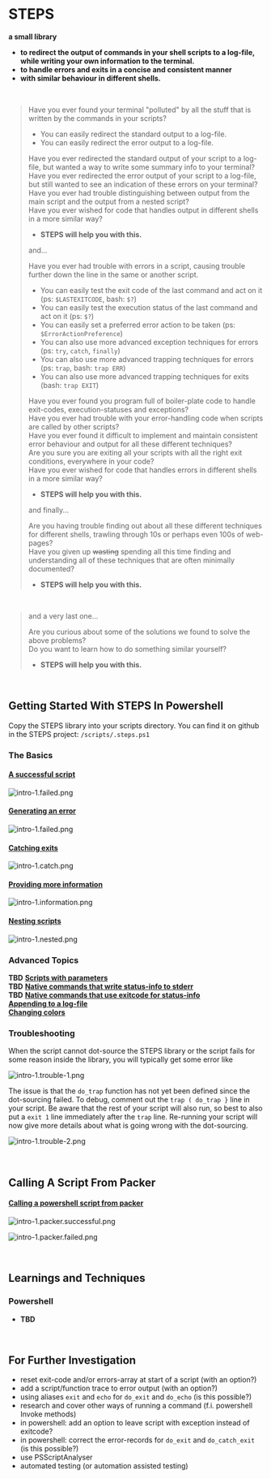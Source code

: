 # STEPS

**a small library** 

- **to redirect the output of commands in your shell scripts to a log-file, while writing your own information to the terminal.**
- **to handle errors and exits in a concise and consistent manner**
- **with similar behaviour in different shells.**


<br/>

> Have you ever found your terminal "polluted" by all the stuff that is written by the commands in your scripts?
>
> - You can easily redirect the standard output to a log-file.
> - You can easily redirect the error output to a log-file.
>
>
> Have you ever redirected the standard output of your script to a log-file, but wanted a way to write some summary info to your terminal?  
> Have you ever redirected the error output of your script to a log-file, but still wanted to see an indication of these errors on your terminal?  
> Have you ever had trouble distinguishing between output from the main script and the output from a nested script?  
> Have you ever wished for code that handles output in different shells in a more similar way?
>
>- **STEPS will help you with this.**
>
>
> and...
> 
> Have you ever had trouble with errors in a script, causing trouble further down the line in the same or another script.
>
> - You can easily test the exit code of the last command and act on it (ps: `$LASTEXITCODE`, bash: `$?`)
> - You can easily test the execution status of the last command and act on it (ps: `$?`)
> - You can easily set a preferred error action to be taken (ps: `$ErrorActionPreference`)
> - You can also use more advanced exception techniques for errors (ps: `try`, `catch`, `finally`)
> - You can also use more advanced trapping techniques for errors (ps: `trap`, bash: `trap ERR`)
> - You can also use more advanced trapping techniques for exits (bash: `trap EXIT`)
>
>
> Have you ever found you program full of boiler-plate code to handle exit-codes, execution-statuses and exceptions?  
> Have you ever had trouble with your error-handling code when scripts are called by other scripts?  
> Have you ever found it difficult to implement and maintain consistent error behaviour and output for all these different techniques?  
> Are you sure you are exiting all your scripts with all the right exit conditions, everywhere in your code?  
> Have you ever wished for code that handles errors in different shells in a more similar way?
>
> - **STEPS will help you with this.**
>
>
> and finally...
> 
> Are you having trouble finding out about all these different techniques for different shells, trawling through 10s or perhaps even 100s of web-pages?  
> Have you given up <del>wasting</del> spending all this time finding and understanding all of these techniques that are often minimally documented?
>
> - **STEPS will help you with this.**
>
>

<br/>

> and a very last one...
>
> Are you curious about some of the solutions we found to solve the above problems?  
> Do you want to learn how to do something similar yourself?
>
> - **STEPS will help you with this.**



<br/>

## Getting Started With STEPS In Powershell

Copy the STEPS library into your scripts directory.  You can find it on github in the STEPS project: `/scripts/.steps.ps1`

### The Basics

#### [A successful script](./docs/powershell/a-successful-script.md)

![intro-1.failed.png](./docs/powershell/screenshots/intro-1.successful.png)

#### [Generating an error](./docs/powershell/generating-an-error.md)

![intro-1.failed.png](./docs/powershell/screenshots/intro-1.failed.png)

#### [Catching exits](./docs/powershell/catching-exits.md)

![intro-1.catch.png](./docs/powershell/screenshots/intro-1.catch.png)

#### [Providing more information](./docs/powershell/providing-more-information.md)

![intro-1.information.png](./docs/powershell/screenshots/intro-1.information.png)

#### [Nesting scripts](./docs/powershell/nesting-scripts.md)

![intro-1.nested.png](./docs/powershell/screenshots/intro-1.nested.png)

### Advanced Topics

**TBD** [**Scripts with parameters**]()  
**TBD** [**Native commands that write status-info to stderr**]()  
**TBD** [**Native commands that use exitcode for status-info**]()  
[**Appending to a log-file**](./docs/powershell/appending-to-a-log-file.md)  
[**Changing colors**](./docs/powershell/changing-colors.md)

### Troubleshooting

When the script cannot dot-source the STEPS library or the script fails for some reason inside the library, you will typically get some error like

![intro-1.trouble-1.png](./docs/powershell/screenshots/intro-1.trouble-1.png)

The issue is that the `do_trap` function has not yet been defined since the dot-sourcing failed.
To debug, comment out the `trap ( do_trap }` line in your script.  Be aware that the rest of your script will also run, so best to also put a `exit 1` line immediately after the `trap` line.  Re-running your script will now give more details about what is going wrong with the dot-sourcing.

![intro-1.trouble-2.png](./docs/powershell/screenshots/intro-1.trouble-2.png)



<br/>

## Calling A Script From Packer

#### [Calling a powershell script from packer](./docs/powershell/calling-a-script-from-packer.md)

![intro-1.packer.successful.png](./docs/powershell/screenshots/intro-1.packer.successful.png)

![intro-1.packer.failed.png](./docs/powershell/screenshots/intro-1.packer.failed.png)



<br>

## Learnings and Techniques

### Powershell

- **TBD**



<br>

## For Further Investigation

- reset exit-code and/or errors-array at start of a script (with an option?)
- add a script/function trace to error output (with an option?)
- using aliases `exit` and `echo` for `do_exit` and `do_echo` (is this possible?)
- research and cover other ways of running a command (f.i. powershell Invoke methods)
- in powershell: add an option to leave script with exception instead of exitcode?
- in powershell: correct the error-records for `do_exit` and `do_catch_exit` (is this possible?)
- use PSScriptAnalyser
- automated testing (or automation assisted testing)
